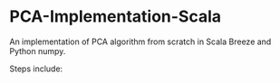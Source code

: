 # PCA-Implementation-Scala

An implementation of PCA algorithm from scratch in Scala Breeze and Python numpy. 

Steps include:

